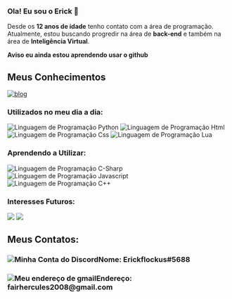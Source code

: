 

<h3>Ola! Eu sou o Erick 🫠</h3>
Desde os <b>12 anos de idade</b> tenho contato com a área de programação. Atualmente, estou buscando progredir na área de <b>back-end</b> e também na área de <b>Inteligência Virtual</b>.

<b>Aviso eu ainda estou aprendendo usar o github</b>

## Meus Conhecimentos
[![blog](https://github-readme-stats.vercel.app/api/top-langs/?username=ErickAlves2008&layout=compact)](https://github.com/anuraghazra/github-readme-stats)
<div class="Conhecimentos">
    <h3>Utilizados no meu dia a dia:</h3>
    <img src="https://img.shields.io/badge/Python-3776AB?style=for-the-badge&logo=python&logoColor=white" alt="Linguagem de Programação Python"></img>
    <img src="https://img.shields.io/badge/HTML5-E34F26?style=for-the-badge&logo=html5&logoColor=white" alt="Linguagem de Programação Html"></img>
    <img src="https://img.shields.io/badge/CSS3-1572B6?style=for-the-badge&logo=css3&logoColor=white" alt="Linguagem de Programação Css"></img>
    <img src="https://img.shields.io/badge/Lua-2C2D72?style=for-the-badge&logo=lua&logoColor=white" alt="Linguagem de Programação Lua"></img>
    <h3>Aprendendo a Utilizar:</h3>
    <img src="https://img.shields.io/badge/C%23-239120?style=for-the-badge&logo=c-sharp&logoColor=white" alt="Linguagem de Programação C-Sharp"></img>
    <img src="https://img.shields.io/badge/JavaScript-F7DF1E?style=for-the-badge&logo=javascript&logoColor=black" alt="Linguagem de Programação Javascript"></img>
    <img src="https://img.shields.io/badge/C%2B%2B-00599C?style=for-the-badge&logo=c%2B%2B&logoColor=white" alt="Linguagem de Programação C++"></img>
    <h3>Interesses Futuros:</h3>
    <img src="https://img.shields.io/badge/Unity-100000?style=for-the-badge&logo=unity&logoColor=white" all="Engine de Jogos Unity"></img>
    <img src="https://img.shields.io/badge/Django-092E20?style=for-the-badge&logo=django&logoColor=white" all="Engine de Jogos Unity"></img>
</div>
<div class="Contato">
    <h2>Meus Contatos:</h2>
    <h3><img src="https://img.shields.io/badge/Discord-7289DA?style=for-the-badge&logo=discord&logoColor=white" alt="Minha Conta do Discord"></img>Nome: Erickflockus#5688</h3>
    <h3><img src="https://img.shields.io/badge/Gmail-D14836?style=for-the-badge&logo=gmail&logoColor=white" alt="Meu endereço de gmail"></img>Endereço: fairhercules2008@gmail.com</h3>
</div>
